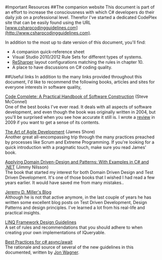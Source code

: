<!--
NOTE: Requires Markdown Extra. See http://michelf.ca/projects/php-markdown/extra/
 --> 

#Important Resources
##The companion website
This document is part of an effort to increase the consciousness with which C# developers do their daily job on a professional level. Therefor I've started a dedicated CodePlex site that can be easily found using the URL [www.csharpcodingguidelines.com](http://www.csharpcodingguidelines.com).

In addition to the most up to date version of this document, you'll find:

- A companion quick-reference sheet
- Visual Studio 2010/2012 Rule Sets for different types of systems.
- [ReSharper](http://www.jetbrains.com/resharper/download/) layout configurations matching the rules in chapter 10.
- A place to have discussions on C# coding quality.

##Useful links
In addition to the many links provided throughout this document, I'd like to recommend the following books, articles and sites for everyone interests in software quality,

[Code Complete: A Practical Handbook of Software Construction](http://www.amazon.com/Code-Complete-Practical-Handbook-Construction/dp/0735619670) (Steve McConnel)  
One of the best books I've ever read. It deals with all aspects of software development, and even though the book was originally written in 2004, but you'll be surprised when you see how accurate it still is. I wrote a [review](http://www.dennisdoomen.net/2009/07/book-review-code-complete-2nd-edition.htmlhttp:/www.dennisdoomen.net/2009/07/book-review-code-complete-2nd-edition.html) in 2009 if you want to get a sense of its contents.

[The Art of Agile Development](http://www.amazon.com/Art-Agile-Development-James-Shore/dp/0596527675) (James Shore)  
Another great all-encompassing trip through the many practices preached by processes like Scrum and Extreme Programming. If you're looking for a quick introduction with a pragmatic touch, make sure you read James' book.

[Applying Domain Driven-Design and Patterns: With Examples in C# and .NET](http://www.amazon.com/Applying-Domain-Driven-Design-Patterns-Examples/dp/0321268202) (Jimmy Nilsson)  
The book that started my interest for both Domain Driven Design and Test Driven Development. It's one of those books that I wished I had read a few years earlier. It would have saved me from many mistakes..

[Jeremy D. Miller's Blog](http://codebetter.com/blogs/jeremy.miller/)  
Although he is not that active anymore, in the last couple of years he has written some excellent blog posts on Test Driven Development, Design Patterns and design principles. I've learned a lot from his real-life and practical insights.

[LINQ Framework Design Guidelines](http://blogs.msdn.com/b/mirceat/archive/2008/03/13/linq-framework-design-guidelines.aspx)  
A set of rules and recommendations that you should adhere to when creating your own implementations of IQueryable.

[Best Practices for c# async/await](http://code.jonwagner.com/2012/09/06/best-practices-for-c-asyncawait/)  
The rationale and source of several of the new guidelines in this documented, written by [Jon Wagner](https://twitter.com/jonwagnerdotcom).